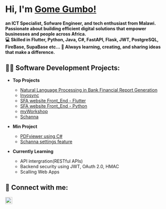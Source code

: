 <h1>Hi, I'm <a href="https://www.linkedin.com/in/gome-gumbo-162441193/"> Gome Gumbo!</a> <br/></h1>
<b>an ICT Specialist, Sofware Engineer, and tech enthusiast from Malawi.<br>
Passionate about building efficient digital solutions that empower businesses and people across Africa.<br>
💻 Skilled in Flutter, Python, Java, C#, FastAPI, Flask, JWT, PostgreSQL, FireBase, SupaBase etc...
🚀 Always learning, creating, and sharing ideas that make a difference.</b>

<h2>👨‍💻 Software Development Projects:</h2>

- <b>Top Projects</b>
  - [Natural Language Processing in Bank Financial Report Generation](https://github.com/GomeGumbo/Natural-Language-Processing-in-Bank-Financial-Report-Generation)
  - [Invosync](https://github.com/GomeGumbo/Invosync-v1)
  - [SFA website Front_End - Flutter](https://github.com/GomeGumbo/sfa_web_frontend)
  - [SFA website Front_End - Python](https://github.com/GomeGumbo/sfa_web_backend-python-)
  - [myWorkshop](https://github.com/GomeGumbo/myWorkshop)
  - [Schanna](https://github.com/GomeGumbo/Schanna)
  
- <b>Min Project</b>
  - [PDFviewer using C#](https://github.com/GomeGumbo/PDFviewer-using-Csharp)<b><i></b></i>
  - [Schanna settings feature](https://github.com/JUMAPETER736/SCANNER_MOBILE-APP)
    
- <b>Currently Learning</b>
  - API intergration(RESTful APIs)
  - Backend security using JWT, OAuth 2.0, HMAC
  - Scalling Web Apps


<h2> 🤳 Connect with me:</h2>


[<img align="left" alt="JoshMadakor | LinkedIn" width="22px" src="https://cdn.jsdelivr.net/npm/simple-icons@v3/icons/linkedin.svg" />][linkedin]


[linkedin]: https://linkedin.com/in/gome-gumbo-162441193/
